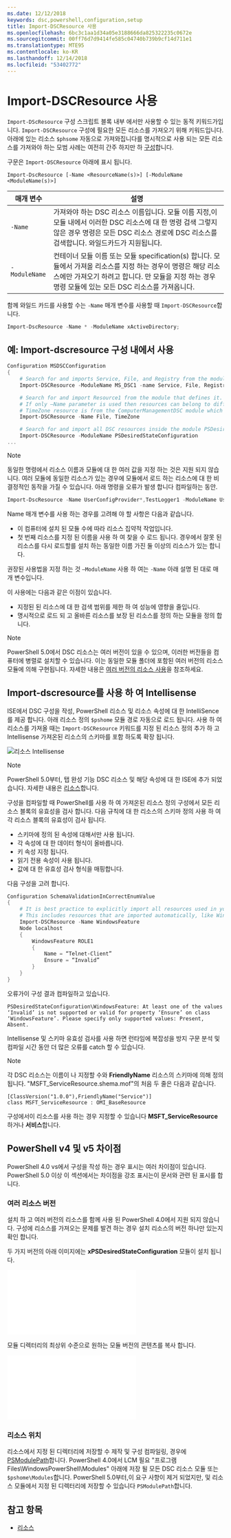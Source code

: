 ```yaml
---
ms.date: 12/12/2018
keywords: dsc,powershell,configuration,setup
title: Import-DSCResource 사용
ms.openlocfilehash: 6bc3c1aa1d34a05e3188666da825322235c0672e
ms.sourcegitcommit: 00ff76d7d9414fe585c04740b739b9cf14d711e1
ms.translationtype: MTE95
ms.contentlocale: ko-KR
ms.lasthandoff: 12/14/2018
ms.locfileid: "53402772"
---
```

# <a name="using-import-dscresource"></a>Import-DSCResource 사용

`Import-DScResource` 구성 스크립트 블록 내부 에서만 사용할 수 있는 동적 키워드가입니다. `Import-DSCResource` 구성에 필요한 모든 리소스를 가져오기 위해 키워드입니다. 아래에 있는 리소스 `$phsome` 자동으로 가져와집니다를 명시적으로 사용 되는 모든 리소스를 가져와야 하는 모범 사례는 여전히 간주 하지만 하 [구성](Configurations.md)합니다.

구문은 `Import-DSCResource` 아래에 표시 됩니다.

```syntax
Import-DscResource [-Name <ResourceName(s)>] [-ModuleName <ModuleName(s)>]
```

|매개 변수  |설명  |
|---------|---------|
|`-Name`|가져와야 하는 DSC 리소스 이름입니다. 모듈 이름 지정,이 모듈 내에서 이러한 DSC 리소스에 대 한 명령 검색 그렇지 않은 경우 명령은 모든 DSC 리소스 경로에 DSC 리소스를 검색합니다. 와일드카드가 지원됩니다.|
|`-ModuleName`|컨테이너 모듈 이름 또는 모듈 specification(s) 합니다.  모듈에서 가져올 리소스를 지정 하는 경우이 명령은 해당 리소스에만 가져오기 하려고 합니다. 만 모듈을 지정 하는 경우 명령 모듈에 있는 모든 DSC 리소스를 가져옵니다.|

함께 와일드 카드를 사용할 수는 `-Name` 매개 변수를 사용할 때 `Import-DSCResource`합니다.

```powershell
Import-DscResource -Name * -ModuleName xActiveDirectory;
```

## <a name="example-use-import-dscresource-within-a-configuration"></a>예: Import-dscresource 구성 내에서 사용

```powershell
Configuration MSDSCConfiguration
{
    # Search for and imports Service, File, and Registry from the module PSDesiredStateConfiguration.
    Import-DSCResource -ModuleName MS_DSC1 -name Service, File, Registry

    # Search for and import Resource1 from the module that defines it.
    # If only –Name parameter is used then resources can belong to different PowerShell modules as well.
    # TimeZone resource is from the ComputerManagementDSC module which is not installed by default.
    Import-DSCResource -Name File, TimeZone

    # Search for and import all DSC resources inside the module PSDesiredStateConfiguration.
    Import-DSCResource -ModuleName PSDesiredStateConfiguration
...
```

> [!NOTE]
> 동일한 명령에서 리소스 이름과 모듈에 대 한 여러 값을 지정 하는 것은 지원 되지 않습니다. 여러 모듈에 동일한 리소스가 있는 경우에 모듈에서 로드 하는 리소스에 대 한 비 결정적인 동작을 가질 수 있습니다. 아래 명령을 오류가 발생 합니다 컴파일하는 동안.
>
> ```powershell
> Import-DscResource -Name UserConfigProvider*,TestLogger1 -ModuleName UserConfigProv,PsModuleForTestLogger
> ```

Name 매개 변수를 사용 하는 경우를 고려해 야 할 사항은 다음과 같습니다.

- 이 컴퓨터에 설치 된 모듈 수에 따라 리소스 집약적 작업입니다.
- 첫 번째 리소스를 지정 된 이름을 사용 하 여 찾을 수 로드 됩니다. 경우에서 잘못 된 리소스를 다시 로드할를 설치 하는 동일한 이름 가진 둘 이상의 리소스가 있는 합니다.

권장된 사용법을 지정 하는 것 `–ModuleName` 사용 하 여는 `-Name` 아래 설명 된 대로 매개 변수입니다.

이 사용에는 다음과 같은 이점이 있습니다.

- 지정된 된 리소스에 대 한 검색 범위를 제한 하 여 성능에 영향을 줄입니다.
- 명시적으로 로드 되 고 올바른 리소스를 보장 된 리소스를 정의 하는 모듈을 정의 합니다.

> [!NOTE]
> PowerShell 5.0에서 DSC 리소스는 여러 버전이 있을 수 있으며, 이러한 버전들을 컴퓨터에 병렬로 설치할 수 있습니다. 이는 동일한 모듈 폴더에 포함된 여러 버전의 리소스 모듈에 의해 구현됩니다.
> 자세한 내용은 [여러 버전의 리소스 사용](sxsresource.md)을 참조하세요.

## <a name="intellisense-with-import-dscresource"></a>Import-dscresource를 사용 하 여 Intellisense

ISE에서 DSC 구성을 작성, PowerShell 리소스 및 리소스 속성에 대 한 IntelliSence를 제공 합니다. 아래 리소스 정의 `$pshome` 모듈 경로 자동으로 로드 됩니다. 사용 하 여 리소스를 가져올 때는 `Import-DSCResource` 키워드를 지정 된 리소스 정의 추가 하 고 Intellisense 가져온된 리소스의 스키마를 포함 하도록 확장 됩니다.

![리소스 Intellisense](/media/resource-intellisense.png)

> [!NOTE]
> PowerShell 5.0부터, 탭 완성 기능 DSC 리소스 및 해당 속성에 대 한 ISE에 추가 되었습니다. 자세한 내용은 [리소스](../resources/resources.md)합니다.

구성을 컴파일할 때 PowerShell를 사용 하 여 가져온된 리소스 정의 구성에서 모든 리소스 블록의 유효성을 검사 합니다.
다음 규칙에 대 한 리소스의 스키마 정의 사용 하 여 각 리소스 블록의 유효성이 검사 됩니다.

- 스키마에 정의 된 속성에 대해서만 사용 됩니다.
- 각 속성에 대 한 데이터 형식이 올바릅니다.
- 키 속성 지정 됩니다.
- 읽기 전용 속성이 사용 됩니다.
- 값에 대 한 유효성 검사 형식을 매핑합니다.

다음 구성을 고려 합니다.

```powershell
Configuration SchemaValidationInCorrectEnumValue
{
    # It is best practice to explicitly import all resources used in your Configuration.
    # This includes resources that are imported automatically, like WindowsFeature.
    Import-DSCResource -Name WindowsFeature
    Node localhost
    {
        WindowsFeature ROLE1
        {
            Name = “Telnet-Client”
            Ensure = “Invalid”
        }
    }
}
```

오류가이 구성 결과 컴파일하고 있습니다.

```output
PSDesiredStateConfiguration\WindowsFeature: At least one of the values ‘Invalid’ is not supported or valid for property ‘Ensure’ on class ‘WindowsFeature’. Please specify only supported values: Present, Absent.
```

Intellisense 및 스키마 유효성 검사를 사용 하면 런타임에 복잡성을 방지 구문 분석 및 컴파일 시간 동안 더 많은 오류를 catch 할 수 있습니다.

> [!NOTE]
> 각 DSC 리소스는 이름이 나 지정할 수와 **FriendlyName** 리소스의 스키마에 의해 정의 됩니다. "MSFT_ServiceResource.shema.mof"의 처음 두 줄은 다음과 같습니다.
> ```syntax
> [ClassVersion("1.0.0"),FriendlyName("Service")]
> class MSFT_ServiceResource : OMI_BaseResource
> ```
> 구성에서이 리소스를 사용 하는 경우 지정할 수 있습니다 **MSFT_ServiceResource** 하거나 **서비스**합니다.

## <a name="powershell-v4-and-v5-differences"></a>PowerShell v4 및 v5 차이점

PowerShell 4.0 vs에서 구성을 작성 하는 경우 표시는 여러 차이점이 있습니다. PowerShell 5.0 이상 이 섹션에서는 차이점을 강조 표시는이 문서와 관련 된 표시를 합니다.

### <a name="multiple-resource-versions"></a>여러 리소스 버전

설치 하 고 여러 버전의 리소스를 함께 사용 된 PowerShell 4.0에서 지원 되지 않습니다. 구성에 리소스를 가져오는 문제를 발견 하는 경우 설치 리소스의 버전 하나만 있는지 확인 합니다.

두 가지 버전의 아래 이미지에는 **xPSDesiredStateConfiguration** 모듈이 설치 됩니다.

![고정 하는 여러 리소스 버전](/media/multiple-resource-versions-broken.md)

모듈 디렉터리의 최상위 수준으로 원하는 모듈 버전의 콘텐츠를 복사 합니다.

![고정 하는 여러 리소스 버전](/media/multiple-resource-versions-fixed.md)

### <a name="resource-location"></a>리소스 위치

리소스에서 지정 된 디렉터리에 저장할 수 제작 및 구성 컴파일링, 경우에 [PSModulePath](/powershell/developer/module/modifying-the-psmodulepath-installation-path)합니다. PowerShell 4.0에서 LCM 필요 "프로그램 Files\WindowsPowerShell\Modules" 아래에 저장 될 모든 DSC 리소스 모듈 또는 `$pshome\Modules`합니다. PowerShell 5.0부터,이 요구 사항이 제거 되었지만, 및 리소스 모듈에서 지정 된 디렉터리에 저장할 수 있습니다 `PSModulePath`합니다.

## <a name="see-also"></a>참고 항목

- [리소스](../resources/resources.md)
